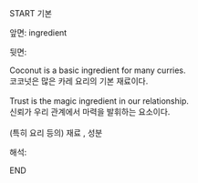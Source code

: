 START
기본

앞면:
ingredient


뒷면:
<div>Coconut is a basic ingredient for many curries. </div><div>코코넛은 많은 카레 요리의 기본 재료이다.</div><div><br></div><div><div>Trust is the magic ingredient in our relationship. </div><div><div>신뢰가 우리 관계에서 마력을 발휘하는 요소이다.</div></div></div><div><br></div><div>(특히 요리 등의) 재료 , 성분</div>


해석:

END